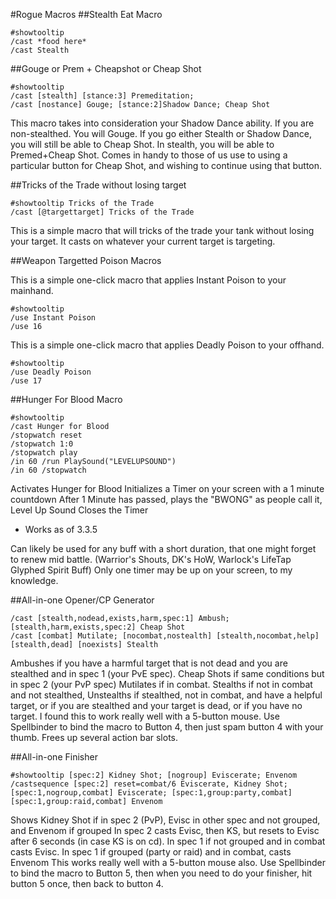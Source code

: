 #Rogue Macros
##Stealth Eat Macro
```
#showtooltip
/cast *food here*
/cast Stealth
```
##Gouge or Prem + Cheapshot or Cheap Shot
```
#showtooltip
/cast [stealth] [stance:3] Premeditation;
/cast [nostance] Gouge; [stance:2]Shadow Dance; Cheap Shot
```
This macro takes into consideration your Shadow Dance ability.
If you are non-stealthed. You will Gouge.
If you go either Stealth or Shadow Dance, you will still be able to Cheap Shot.
In stealth, you will be able to Premed+Cheap Shot.
Comes in handy to those of us use to using a particular button for Cheap Shot, and wishing to continue using that button.

##Tricks of the Trade without losing target
```
#showtooltip Tricks of the Trade
/cast [@targettarget] Tricks of the Trade
```

This is a simple macro that will tricks of the trade your tank without losing your target. It casts on whatever your current target is targeting.

##Weapon Targetted Poison Macros

This is a simple one-click macro that applies Instant Poison to your mainhand.
```
#showtooltip 
/use Instant Poison
/use 16
```

This is a simple one-click macro that applies Deadly Poison to your offhand.
```
#showtooltip 
/use Deadly Poison
/use 17
```

##Hunger For Blood Macro
```
#showtooltip
/cast Hunger for Blood
/stopwatch reset
/stopwatch 1:0
/stopwatch play
/in 60 /run PlaySound("LEVELUPSOUND")
/in 60 /stopwatch
```

Activates Hunger for Blood
Initializes a Timer on your screen with a 1 minute countdown
After 1 Minute has passed, plays the "BWONG" as people call it, Level Up Sound
Closes the Timer
* Works as of 3.3.5

Can likely be used for any buff with a short duration, that one might forget to renew mid battle. (Warrior's Shouts, DK's HoW, Warlock's LifeTap Glyphed Spirit Buff)
Only one timer may be up on your screen, to my knowledge.

##All-in-one Opener/CP Generator
```
/cast [stealth,nodead,exists,harm,spec:1] Ambush; [stealth,harm,exists,spec:2] Cheap Shot
/cast [combat] Mutilate; [nocombat,nostealth] [stealth,nocombat,help] [stealth,dead] [noexists] Stealth
```

Ambushes if you have a harmful target that is not dead and you are stealthed and in spec 1 (your PvE spec). Cheap Shots if same conditions but in spec 2 (your PvP spec)
Mutilates if in combat. Stealths if not in combat and not stealthed, Unstealths if stealthed, not in combat, and have a helpful target, or if you are stealthed and your target is dead, or if you have no target.
I found this to work really well with a 5-button mouse. Use Spellbinder to bind the macro to Button 4, then just spam button 4 with your thumb. Frees up several action bar slots.

##All-in-one Finisher
```
#showtooltip [spec:2] Kidney Shot; [nogroup] Eviscerate; Envenom
/castsequence [spec:2] reset=combat/6 Eviscerate, Kidney Shot; [spec:1,nogroup,combat] Eviscerate; [spec:1,group:party,combat] [spec:1,group:raid,combat] Envenom
```

Shows Kidney Shot if in spec 2 (PvP), Evisc in other spec and not grouped, and Envenom if grouped
In spec 2 casts Evisc, then KS, but resets to Evisc after 6 seconds (in case KS is on cd). In spec 1 if not grouped and in combat casts Evisc. In spec 1 if grouped (party or raid) and in combat, casts Envenom
This works really well with a 5-button mouse also. Use Spellbinder to bind the macro to Button 5, then when you need to do your finisher, hit button 5 once, then back to button 4.


